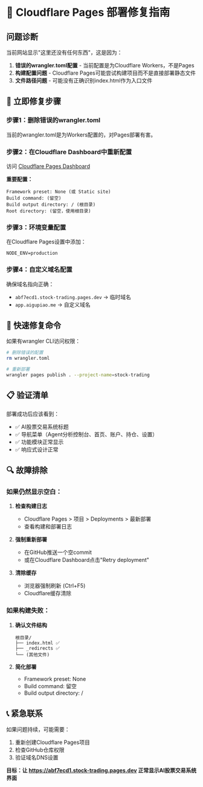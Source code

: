 # 🚨 Cloudflare Pages 部署修复指南

## 问题诊断

当前网站显示"这里还没有任何东西"，这是因为：

1. **错误的wrangler.toml配置** - 当前配置是为Cloudflare Workers，不是Pages
2. **构建配置问题** - Cloudflare Pages可能尝试构建项目而不是直接部署静态文件
3. **文件路径问题** - 可能没有正确识别index.html作为入口文件

## 🔧 立即修复步骤

### 步骤1：删除错误的wrangler.toml
当前的wrangler.toml是为Workers配置的，对Pages部署有害。

### 步骤2：在Cloudflare Dashboard中重新配置

访问 [Cloudflare Pages Dashboard](https://dash.cloudflare.com/pages)

**重要配置：**
```
Framework preset: None (或 Static site)
Build command: (留空)
Build output directory: / (根目录)
Root directory: (留空，使用根目录)
```

### 步骤3：环境变量配置
在Cloudflare Pages设置中添加：
```
NODE_ENV=production
```

### 步骤4：自定义域名配置
确保域名指向正确：
- `abf7ecd1.stock-trading.pages.dev` -> 临时域名
- `app.aigupiao.me` -> 自定义域名

## 🚀 快速修复命令

如果有wrangler CLI访问权限：

```bash
# 删除错误的配置
rm wrangler.toml

# 重新部署
wrangler pages publish . --project-name=stock-trading
```

## 📋 验证清单

部署成功后应该看到：
- ✅ AI股票交易系统标题
- ✅ 导航菜单（Agent分析控制台、首页、账户、持仓、设置）
- ✅ 功能模块正常显示
- ✅ 响应式设计正常

## 🔍 故障排除

### 如果仍然显示空白：

1. **检查构建日志**
   - Cloudflare Pages > 项目 > Deployments > 最新部署
   - 查看构建和部署日志

2. **强制重新部署**
   - 在GitHub推送一个空commit
   - 或在Cloudflare Dashboard点击"Retry deployment"

3. **清除缓存**
   - 浏览器强制刷新 (Ctrl+F5)
   - Cloudflare缓存清除

### 如果构建失败：

1. **确认文件结构**
   ```
   根目录/
   ├── index.html ✅
   ├── _redirects ✅
   └── (其他文件)
   ```

2. **简化部署**
   - Framework preset: None
   - Build command: 留空
   - Build output directory: /

## 📞 紧急联系

如果问题持续，可能需要：
1. 重新创建Cloudflare Pages项目
2. 检查GitHub仓库权限
3. 验证域名DNS设置

**目标：让 https://abf7ecd1.stock-trading.pages.dev 正常显示AI股票交易系统界面**
